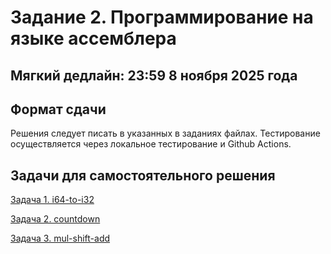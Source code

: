 # Задание 2. Программирование на языке ассемблера

## Мягкий дедлайн: 23:59 8 ноября 2025 года

## Формат сдачи

Решения следует писать в указанных в заданиях файлах. Тестирование осуществляется через локальное тестирование и Github Actions.

## Задачи для самостоятельного решения

[Задача 1. i64-to-i32](./01_i64_to_i32/README.md)

[Задача 2. countdown](./02_countdown/README.md)

[Задача 3. mul-shift-add](./03_mul_shift_add/README.md)